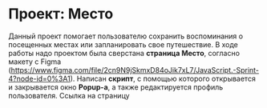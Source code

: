 # Проект: Место
Данный проект помогает пользователю сохранить воспоминания о посещенных местах или запланировать свое путешествие. 
В ходе работы надо проектом была сверстана __страница Место__, согласно макету с Figma (https://www.figma.com/file/2cn9N9jSkmxD84oJik7xL7/JavaScript.-Sprint-4?node-id=0%3A1). Написан __скрипт__, с помощью которого открывается и закрывается окно __Popup-а__, а также редактируется профиль пользователя.
Ссылка на страницу 

